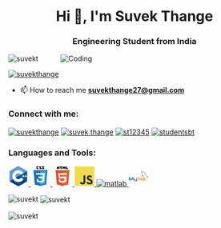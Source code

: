 <h1 align="center">Hi 👋, I'm Suvek Thange</h1>
<h3 align="center">Engineering Student from India</h3>
<img align="right" alt="Coding" width="400" src="https://imgs.search.brave.com/w6Afg5fCX8h_wkW1FD2XLMOuKUOXVT9tN2hJWmhl6Rc/rs:fit:800:600:1/g:ce/aHR0cHM6Ly9jZG4u/ZHJpYmJibGUuY29t/L3VzZXJzLzExNjIw/Nzcvc2NyZWVuc2hv/dHMvMzg0ODkxNC9w/cm9ncmFtbWVyLmdp/Zg.gif">
<p align="left"> <img src="https://komarev.com/ghpvc/?username=suvekt&label=Profile%20views&color=0e75b6&style=flat" alt="suvekt" /> </p>

<p align="left"> <a href="https://twitter.com/suvekthange" target="blank"><img src="https://img.shields.io/twitter/follow/suvekthange?logo=twitter&style=for-the-badge" alt="suvekthange" /></a> </p>

- 📫 How to reach me **suvekthange27@gmail.com**

<h3 align="left">Connect with me:</h3>
<p align="left">
<a href="https://twitter.com/suvekthange" target="blank"><img align="center" src="https://raw.githubusercontent.com/rahuldkjain/github-profile-readme-generator/master/src/images/icons/Social/twitter.svg" alt="suvekthange" height="30" width="40" /></a>
<a href="https://linkedin.com/in/suvek thange" target="blank"><img align="center" src="https://raw.githubusercontent.com/rahuldkjain/github-profile-readme-generator/master/src/images/icons/Social/linked-in-alt.svg" alt="suvek thange" height="30" width="40" /></a>
<a href="https://www.leetcode.com/st12345" target="blank"><img align="center" src="https://raw.githubusercontent.com/rahuldkjain/github-profile-readme-generator/master/src/images/icons/Social/leet-code.svg" alt="st12345" height="30" width="40" /></a>
<a href="https://auth.geeksforgeeks.org/user/studentsbt" target="blank"><img align="center" src="https://raw.githubusercontent.com/rahuldkjain/github-profile-readme-generator/master/src/images/icons/Social/geeks-for-geeks.svg" alt="studentsbt" height="30" width="40" /></a>
</p>

<h3 align="left">Languages and Tools:</h3>
<p align="left"> <a href="https://www.w3schools.com/cpp/" target="_blank" rel="noreferrer"> <img src="https://raw.githubusercontent.com/devicons/devicon/master/icons/cplusplus/cplusplus-original.svg" alt="cplusplus" width="40" height="40"/> </a> <a href="https://www.w3schools.com/css/" target="_blank" rel="noreferrer"> <img src="https://raw.githubusercontent.com/devicons/devicon/master/icons/css3/css3-original-wordmark.svg" alt="css3" width="40" height="40"/> </a> <a href="https://www.w3.org/html/" target="_blank" rel="noreferrer"> <img src="https://raw.githubusercontent.com/devicons/devicon/master/icons/html5/html5-original-wordmark.svg" alt="html5" width="40" height="40"/> </a> <a href="https://developer.mozilla.org/en-US/docs/Web/JavaScript" target="_blank" rel="noreferrer"> <img src="https://raw.githubusercontent.com/devicons/devicon/master/icons/javascript/javascript-original.svg" alt="javascript" width="40" height="40"/> </a> <a href="https://www.mathworks.com/" target="_blank" rel="noreferrer"> <img src="https://upload.wikimedia.org/wikipedia/commons/2/21/Matlab_Logo.png" alt="matlab" width="40" height="40"/> </a> <a href="https://www.mysql.com/" target="_blank" rel="noreferrer"> <img src="https://raw.githubusercontent.com/devicons/devicon/master/icons/mysql/mysql-original-wordmark.svg" alt="mysql" width="40" height="40"/> </a> </p>

<p><img align="left" src="https://github-readme-stats.vercel.app/api/top-langs?username=suvekt&show_icons=true&locale=en&layout=compact" alt="suvekt" /></p>

<p>&nbsp;<img align="center" src="https://github-readme-stats.vercel.app/api?username=suvekt&show_icons=true&locale=en" alt="suvekt" /></p>

<p><img align="center" src="https://github-readme-streak-stats.herokuapp.com/?user=suvekt&" alt="suvekt" /></p>

